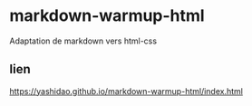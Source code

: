 # markdown-warmup-html

Adaptation de markdown vers html-css

## lien

https://yashidao.github.io/markdown-warmup-html/index.html
